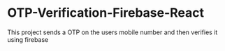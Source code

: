 # OTP-Verification-Firebase-React
This project sends a OTP on the users mobile number and then verifies it using firebase
